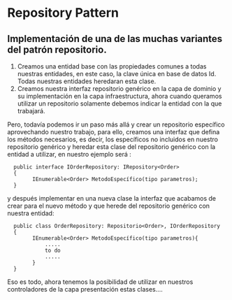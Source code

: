 # Repository Pattern

## Implementación de una de las muchas variantes del patrón repositorio.


1. Creamos una entidad base con las propiedades comunes a todas nuestras entidades, en este caso, la clave única en base de datos Id. Todas nuestras entidades heredaran esta clase. 
2. Creamos nuestra interfaz repositorio genérico en la capa de dominio y su implementación en la capa infraestructura, ahora cuando queramos utilizar un repositorio solamente debemos indicar la entidad con la que trabajará.

Pero, todavía podemos ir un paso más allá y crear un repositorio específico aprovechando nuestro trabajo, para ello, creamos una interfaz que defina los métodos necesarios, es decir, los específicos no incluidos en nuestro repositorio genérico y heredar esta clase del repositorio genérico con la entidad a utilizar, en nuestro ejemplo será :

      public interface IOrderRepository: IRepository<Order> 
      { 
            IEnumerable<Order> MetodoEspecífico(tipo parametros); 
      }

y después implementar en una nueva clase la interfaz que acabamos de crear para el nuevo método y que herede del repositorio genérico con nuestra entidad:

      public class OrderRepository: Repositorio<Order>, IOrderRepository
      { 
            IEnumerable<Order> MetodoEspecífico(tipo parametros){
                .....
                to do
                .....
            }
      }
      
 
 Eso es todo, ahora tenemos la posibilidad de utilizar en nuestros controladores de la capa presentación estas clases....
